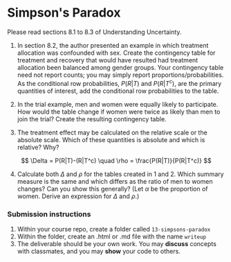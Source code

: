 Simpson's Paradox
========

Please read sections 8.1 to 8.3 of Understanding Uncertainty.

1. In section 8.2, the author presented an example in which treatment allocation was confounded with sex.  Create the contingency table for treatment and recovery that would have resulted had treatment allocation been balanced among gender groups.  Your contingency table need not report counts; you may simply report proportions/probabilities.  As the conditional row probabilities, $P(R|T)$ and $P(R|T^c)$, are the primary quantities of interest, add the conditional row probabilities to the table.

2. In the trial example, men and women were equally likely to participate.  How would the table change if women were twice as likely than men to join the trial?  Create the resulting contingency table.

3. The treatment effect may be calculated on the relative scale or the absolute scale.  Which of these quantities is absolute and which is relative?  Why?

$$
\Delta = P(R|T)-(R|T^c) \quad \rho = \frac{P(R|T)}{P(R|T^c)}
$$

4. Calculate both $\Delta$ and $\rho$ for the tables created in 1 and 2.  Which summary measure is the same and which differs as the ratio of men to women changes?  Can you show this generally?  (Let $\alpha$ be the proportion of women.  Derive an expression for $\Delta$ and $\rho$.)

### Submission instructions

1.  Within your course repo, create a folder called `13-simpsons-paradox`
1.  Within the folder, create an .html or .md file with the name `writeup`
1.  The deliverable should be your own work.  You may **discuss**
    concepts with classmates, and you may **show** your code to others.